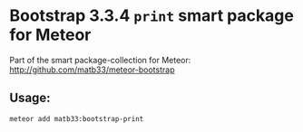 # Bootstrap 3.3.4 `print` smart package for Meteor

Part of the smart package-collection for Meteor: http://github.com/matb33/meteor-bootstrap

## Usage:

`meteor add matb33:bootstrap-print`